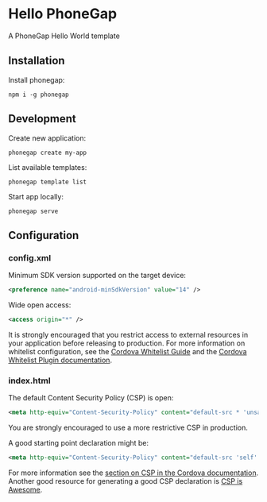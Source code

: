 # Hello PhoneGap

A PhoneGap Hello World template

## Installation

Install phonegap:

    npm i -g phonegap

## Development

Create new application:

    phonegap create my-app

List available templates:

    phonegap template list

Start app locally:

    phonegap serve

## Configuration

### config.xml

Minimum SDK version supported on the target device:

```xml
<preference name="android-minSdkVersion" value="14" />
```

Wide open access:

```xml
<access origin="*" />
```

It is strongly encouraged that you restrict access to external resources in your application before releasing to production. For more information on whitelist configuration, see the [Cordova Whitelist Guide][cordova-whitelist-guide] and the [Cordova Whitelist Plugin documentation][cordova-plugin-whitelist].

### index.html

The default Content Security Policy (CSP) is open:

```xml
<meta http-equiv="Content-Security-Policy" content="default-src * 'unsafe-inline'; style-src 'self' 'unsafe-inline'; media-src *" />
```

You are strongly encouraged to use a more restrictive CSP in production.

A good starting point declaration might be:

```xml
<meta http-equiv="Content-Security-Policy" content="default-src 'self' data: gap: 'unsafe-inline' https://ssl.gstatic.com; style-src 'self' 'unsafe-inline'; media-src *" />
```

For more information see the [section on CSP in the Cordova documentation][cordova-plugin-whitelist-csp]. Another good resource for generating a good CSP declaration is [CSP is Awesome][csp-is-awesome].


[phonegap-cli-url]: http://github.com/phonegap/phonegap-cli
[cordova-app]: http://github.com/apache/cordova-app-hello-world
[bithound-img]: https://www.bithound.io/github/phonegap/phonegap-app-hello-world/badges/score.svg
[bithound-url]: https://www.bithound.io/github/phonegap/phonegap-app-hello-world
[config-xml]: https://github.com/phonegap/phonegap-template-hello-world/blob/master/config.xml
[index-html]: https://github.com/phonegap/phonegap-template-hello-world/blob/master/www/index.html
[cordova-whitelist-guide]: https://cordova.apache.org/docs/en/dev/guide/appdev/whitelist/index.html
[cordova-plugin-whitelist]: http://cordova.apache.org/docs/en/latest/reference/cordova-plugin-whitelist
[cordova-plugin-whitelist-csp]: http://cordova.apache.org/docs/en/latest/reference/cordova-plugin-whitelist#content-security-policy
[csp-is-awesome]: http://cspisawesome.com
